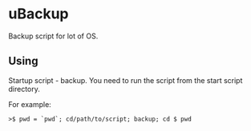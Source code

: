 # uBackup
Backup script for lot of OS.

## Using
Startup script - backup.
You need to run the script from the start script directory.

For example: 
```
>$ pwd = `pwd`; cd/path/to/script; backup; cd $ pwd
```
